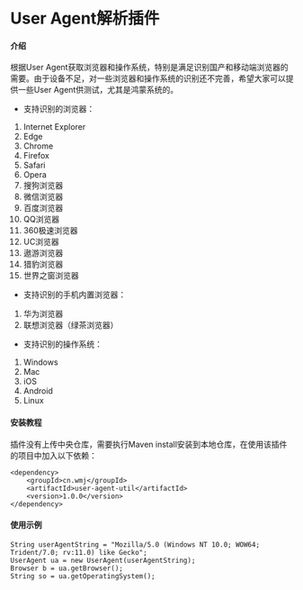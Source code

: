 # User Agent解析插件

#### 介绍
根据User Agent获取浏览器和操作系统，特别是满足识别国产和移动端浏览器的需要。由于设备不足，对一些浏览器和操作系统的识别还不完善，希望大家可以提供一些User Agent供测试，尤其是鸿蒙系统的。

- 支持识别的浏览器：
1. Internet Explorer
2. Edge
3. Chrome
4. Firefox
5. Safari
6. Opera
7. 搜狗浏览器
8. 微信浏览器
9. 百度浏览器
10. QQ浏览器
11. 360极速浏览器
12. UC浏览器
13. 遨游浏览器
14. 猎豹浏览器
15. 世界之窗浏览器

- 支持识别的手机内置浏览器：
1. 华为浏览器
2. 联想浏览器（绿茶浏览器）

- 支持识别的操作系统：
1. Windows
2. Mac
3. iOS
4. Android
5. Linux


#### 安装教程

插件没有上传中央仓库，需要执行Maven install安装到本地仓库，在使用该插件的项目中加入以下依赖：

```
<dependency>
    <groupId>cn.wmj</groupId>
    <artifactId>user-agent-util</artifactId>
    <version>1.0.0</version>
</dependency>
```



#### 使用示例

```
String userAgentString = "Mozilla/5.0 (Windows NT 10.0; WOW64; Trident/7.0; rv:11.0) like Gecko";
UserAgent ua = new UserAgent(userAgentString);
Browser b = ua.getBrowser();
String so = ua.getOperatingSystem();
```



